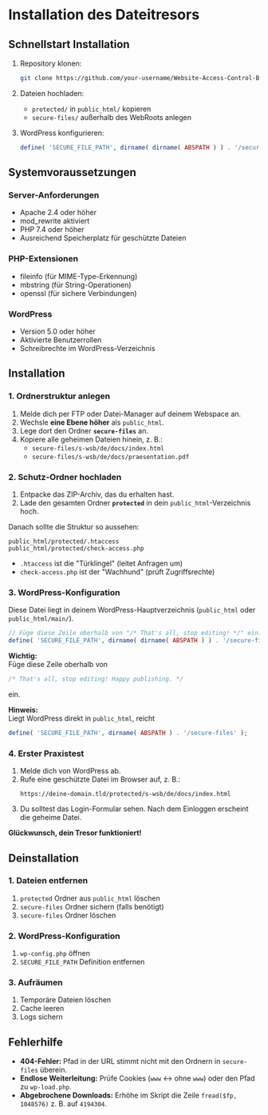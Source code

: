 # Installation des Dateitresors

## Schnellstart Installation

1. Repository klonen:
   ```bash
   git clone https://github.com/your-username/Website-Access-Control-Basic.git
   ```

2. Dateien hochladen:
   - `protected/` in `public_html/` kopieren
   - `secure-files/` außerhalb des WebRoots anlegen

3. WordPress konfigurieren:
   ```php
   define( 'SECURE_FILE_PATH', dirname( dirname( ABSPATH ) ) . '/secure-files' );
   ```

## Systemvoraussetzungen

### Server-Anforderungen
- Apache 2.4 oder höher
- mod_rewrite aktiviert
- PHP 7.4 oder höher
- Ausreichend Speicherplatz für geschützte Dateien

### PHP-Extensionen
- fileinfo (für MIME-Type-Erkennung)
- mbstring (für String-Operationen)
- openssl (für sichere Verbindungen)

### WordPress
- Version 5.0 oder höher
- Aktivierte Benutzerrollen
- Schreibrechte im WordPress-Verzeichnis

## Installation

### 1. Ordnerstruktur anlegen

1. Melde dich per FTP oder Datei-Manager auf deinem Webspace an.
2. Wechsle **eine Ebene höher** als `public_html`.
3. Lege dort den Ordner **`secure-files`** an.
4. Kopiere alle geheimen Dateien hinein, z. B.:
   - `secure-files/s-wsb/de/docs/index.html`
   - `secure-files/s-wsb/de/docs/praesentation.pdf`

### 2. Schutz-Ordner hochladen

1. Entpacke das ZIP-Archiv, das du erhalten hast.
2. Lade den gesamten Ordner **`protected`** in dein `public_html`-Verzeichnis hoch.

Danach sollte die Struktur so aussehen:

```
public_html/protected/.htaccess
public_html/protected/check-access.php
```

- `.htaccess` ist die "Türklingel" (leitet Anfragen um)
- `check-access.php` ist der "Wachhund" (prüft Zugriffsrechte)

### 3. WordPress-Konfiguration

Diese Datei liegt in deinem WordPress-Hauptverzeichnis (`public_html` oder `public_html/main/`).

```php
// Füge diese Zeile oberhalb von "/* That's all, stop editing! */" ein:
define( 'SECURE_FILE_PATH', dirname( dirname( ABSPATH ) ) . '/secure-files' );
```

**Wichtig:**  
Füge diese Zeile oberhalb von  
```php
/* That's all, stop editing! Happy publishing. */
```
ein.

**Hinweis:**  
Liegt WordPress direkt in `public_html`, reicht  
```php
define( 'SECURE_FILE_PATH', dirname( ABSPATH ) . '/secure-files' );
```

### 4. Erster Praxistest

1. Melde dich von WordPress ab.
2. Rufe eine geschützte Datei im Browser auf, z. B.:
   ```
   https://deine-domain.tld/protected/s-wsb/de/docs/index.html
   ```
3. Du solltest das Login-Formular sehen. Nach dem Einloggen erscheint die geheime Datei.

**Glückwunsch, dein Tresor funktioniert!**

## Deinstallation

### 1. Dateien entfernen
1. `protected` Ordner aus `public_html` löschen
2. `secure-files` Ordner sichern (falls benötigt)
3. `secure-files` Ordner löschen

### 2. WordPress-Konfiguration
1. `wp-config.php` öffnen
2. `SECURE_FILE_PATH` Definition entfernen

### 3. Aufräumen
1. Temporäre Dateien löschen
2. Cache leeren
3. Logs sichern

## Fehlerhilfe

- **404-Fehler:** Pfad in der URL stimmt nicht mit den Ordnern in `secure-files` überein.
- **Endlose Weiterleitung:** Prüfe Cookies (`www` ↔ ohne `www`) oder den Pfad zu `wp-load.php`.
- **Abgebrochene Downloads:** Erhöhe im Skript die Zeile `fread($fp, 1048576)` z. B. auf `4194304`. 